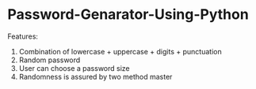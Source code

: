 # Password-Genarator-Using-Python
Features:
1. Combination of lowercase + uppercase + digits + punctuation
2. Random password
3. User can choose a password size
4. Randomness is assured by two method
 master
